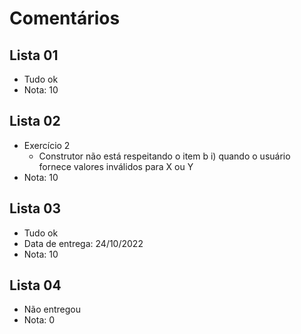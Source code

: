 # Comentários

## Lista 01

- Tudo ok
- Nota: 10


## Lista 02

- Exercício 2
  - Construtor não está respeitando o item b i) quando o usuário fornece valores inválidos para X ou Y
- Nota: 10


## Lista 03

- Tudo ok
- Data de entrega: 24/10/2022
- Nota: 10

## Lista 04

- Não entregou
- Nota: 0
  